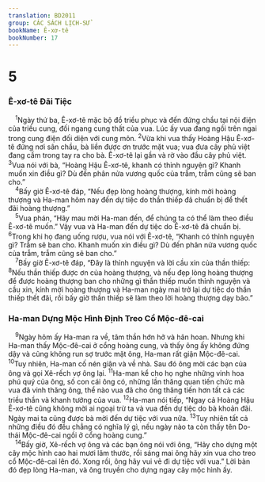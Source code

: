 ```yaml
---
translation: BD2011
group: CÁC SÁCH LỊCH-SỬ
bookName: Ê-xơ-tê 
bookNumber: 17
---
```


<div class="title"><h1>5</h1><h3>Ê-xơ-tê Ðãi Tiệc</h3></div>
<span class="verse et_5_1"> <sup>1</sup>Ngày thứ ba, Ê-xơ-tê mặc bộ đồ triều phục và đến đứng chầu tại nội điện của triều cung, đối ngang cung thất của vua. Lúc ấy vua đang ngồi trên ngai trong cung điện đối diện với cung môn. </span>
<span class="verse et_5_2"><sup>2</sup>Vừa khi vua thấy Hoàng Hậu Ê-xơ-tê đứng nơi sân chầu, bà liền được ơn trước mặt vua; vua đưa cây phủ việt đang cầm trong tay ra cho bà. Ê-xơ-tê lại gần và rờ vào đầu cây phủ việt. </span>
<span class="verse et_5_3"><sup>3</sup>Vua nói với bà, “Hoàng Hậu Ê-xơ-tê, khanh có thỉnh nguyện gì? Khanh muốn xin điều gì? Dù đến phân nửa vương quốc của trẫm, trẫm cũng sẽ ban cho.”<br/></span>
<span class="verse et_5_4"> <sup>4</sup>Bấy giờ Ê-xơ-tê đáp, “Nếu đẹp lòng hoàng thượng, kính mời hoàng thượng và Ha-man hôm nay đến dự tiệc do thần thiếp đã chuẩn bị để thết đãi hoàng thượng.”<br/></span>
<span class="verse et_5_5"> <sup>5</sup>Vua phán, “Hãy mau mời Ha-man đến, để chúng ta có thể làm theo điều Ê-xơ-tê muốn.” Vậy vua và Ha-man đến dự tiệc do Ê-xơ-tê đã chuẩn bị. </span>
<span class="verse et_5_6"><sup>6</sup>Trong khi họ đang uống rượu, vua nói với Ê-xơ-tê, “Khanh có thỉnh nguyện gì? Trẫm sẽ ban cho. Khanh muốn xin điều gì? Dù đến phân nửa vương quốc của trẫm, trẫm cũng sẽ ban cho.”<br/></span>
<span class="verse et_5_7"> <sup>7</sup>Bấy giờ Ê-xơ-tê đáp, “Ðây là thỉnh nguyện và lời cầu xin của thần thiếp: </span>
<span class="verse et_5_8"><sup>8</sup>Nếu thần thiếp được ơn của hoàng thượng, và nếu đẹp lòng hoàng thượng để được hoàng thượng ban cho những gì thần thiếp muốn thỉnh nguyện và cầu xin, kính mời hoàng thượng và Ha-man ngày mai trở lại dự tiệc do thần thiếp thết đãi, rồi bấy giờ thần thiếp sẽ làm theo lời hoàng thượng dạy bảo.”<br/></span>
<div class="title"><h3>Ha-man Dựng Mộc Hình Ðịnh Treo Cổ Mộc-đê-cai</h3></div>
<span class="verse et_5_9"> <sup>9</sup>Ngày hôm ấy Ha-man ra về, tâm thần hớn hở và hân hoan. Nhưng khi Ha-man thấy Mộc-đê-cai ở cổng hoàng cung, và thấy ông ấy không đứng dậy và cũng không run sợ trước mặt ông, Ha-man rất giận Mộc-đê-cai. </span>
<span class="verse et_5_10"><sup>10</sup>Tuy nhiên, Ha-man cố nén giận và về nhà. Sau đó ông mời các bạn của ông và gọi Xê-rếch vợ ông lại. </span>
<span class="verse et_5_11"><sup>11</sup>Ha-man kể cho họ nghe những vinh hoa phú quý của ông, số con cái ông có, những lần thăng quan tiến chức mà vua đã vinh thăng ông, thể nào vua đã cho ông thăng tiến hơn tất cả các triều thần và khanh tướng của vua. </span>
<span class="verse et_5_12"><sup>12</sup>Ha-man nói tiếp, “Ngay cả Hoàng Hậu Ê-xơ-tê cũng không mời ai ngoại trừ ta và vua đến dự tiệc do bà khoản đãi. Ngày mai ta cũng được bà mời đến dự tiệc với vua nữa. </span>
<span class="verse et_5_13"><sup>13</sup>Tuy nhiên tất cả những điều đó đều chẳng có nghĩa lý gì, nếu ngày nào ta còn thấy tên Do-thái Mộc-đê-cai ngồi ở cổng hoàng cung.”<br/></span>
<span class="verse et_5_14"> <sup>14</sup>Bấy giờ, Xê-rếch vợ ông và các bạn ông nói với ông, “Hãy cho dựng một cây mộc hình cao hai mươi lăm thước, rồi sáng mai ông hãy xin vua cho treo cổ Mộc-đê-cai lên đó. Xong rồi, ông hãy vui vẻ đi dự tiệc với vua.” Lời bàn đó đẹp lòng Ha-man, và ông truyền cho dựng ngay cây mộc hình ấy.<br/></span>
